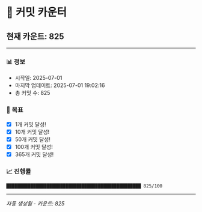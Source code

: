 # 🔢 커밋 카운터

## 현재 카운트: 825

---

### 📊 정보
- 시작일: 2025-07-01
- 마지막 업데이트: 2025-07-01 19:02:16
- 총 커밋 수: 825

### 🎯 목표
- [x] 1개 커밋 달성!
- [x] 10개 커밋 달성!
- [x] 50개 커밋 달성!
- [x] 100개 커밋 달성!
- [x] 365개 커밋 달성!

### 📈 진행률
```
██████████████████████████████████████████████████ 825/100
```

---
*자동 생성됨 - 카운트: 825*
